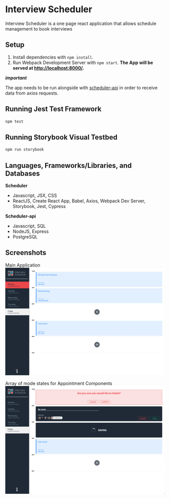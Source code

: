 # Interview Scheduler

Interview Scheduler is a one page react application that allows schedule management to book interviews

## Setup

1. Install dependencies with `npm install`.
2. Run Webpack Development Server with `npm start`.
**The App will be served at [http://localhost:8000/](http://localhost:8000/).**

***important***

The app needs to be run alongside with [scheduler-api](https://github.com/hyuntony/scheduler-api) in order to receive data from axios requests.


## Running Jest Test Framework

```sh
npm test
```

## Running Storybook Visual Testbed

```sh
npm run storybook
```

## Languages, Frameworks/Libraries, and Databases

**Scheduler**

- Javascript, JSX, CSS
- ReactJS, Create React App, Babel, Axios, Webpack Dev Server, Storybook, Jest, Cypress

**Scheduler-api**

- Javascript, SQL
- NodeJS, Express
- PostgreSQL

## Screenshots

Main Application
!["Main Application"](https://github.com/hyuntony/scheduler/blob/master/docs/Application.png?raw=true)

Array of mode states for Appointment Components
!["Array of mode states"](https://github.com/hyuntony/scheduler/blob/master/docs/Array%20of%20mode%20states.png?raw=true)
